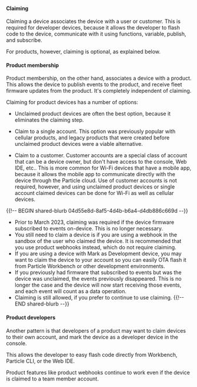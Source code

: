 #### Claiming

Claiming a device associates the device with a user or customer. This is required for developer devices, because it allows the developer to flash code to the device, communicate with it using functions, variable, publish, and subscribe.

For products, however, claiming is optional, as explained below.

#### Product membership

Product membership, on the other hand, associates a device with a product. This allows the device to publish events to the product, and receive fleet firmware updates from the product. It's completely independent of claiming.

Claiming for product devices has a number of options:

- Unclaimed product devices are often the best option, because it eliminates the claiming step.

- Claim to a single account. This option was previously popular with cellular products, and legacy products that were created before unclaimed product devices were a viable alternative.

- Claim to a customer. Customer accounts are a special class of account that can be a device owner, but don't have access to the console, Web IDE, etc.. This is more common for Wi-Fi devices that have a mobile app, because it allows the mobile app to communicate directly with the device through the Particle cloud. Use of customer accounts is not required, however, and using unclaimed product devices or single account claimed devices can be done for Wi-Fi as well as cellular devices.

{{!-- BEGIN shared-blurb 04d55e8d-8af5-4d4b-b6a4-d4db886c669d --}}
- Prior to March 2023, claiming was required if the device firmware subscribed to events on-device. This is no longer necessary.
- You still need to claim a device is if you are using a webhook in the sandbox of the user who claimed the device. It is recommended that you use product webhooks instead, which do not require claiming.
- If you are using a device with Mark as Development device, you may want to claim the device to your account so you can easily OTA flash it from Particle Workbench or other development environments.
- If you previously had firmware that subscribed to events but was the device was unclaimed, the events previously disappeared. This is no longer the case and the device will now start receiving those events, and each event will count as a data operation.
- Claiming is still allowed, if you prefer to continue to use claiming.
{{!-- END shared-blurb --}}

#### Product developers

Another pattern is that developers of a product may want to claim devices to their own account, and mark the device as a developer device in the console.

This allows the developer to easy flash code directly from Workbench, Particle CLI, or the Web IDE.

Product features like product webhooks continue to work even if the device is claimed to a team member account. 